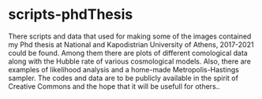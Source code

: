 # scripts-phdThesis
There scripts and data that used for making some of the images contained my Phd thesis at National and Kapodistrian University of Athens, 2017-2021 could be found. Among them there are plots of different comological data along with the Hubble rate of various cosmological models. Also, there are examples of likelihood analysis and a home-made Metropolis-Hastings sampler. The codes and data are to be publicly available in the spirit of Creative Commons and the hope that it will be usefull for others..
